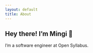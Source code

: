 ```yaml
---
layout: default
title: About
---
```


## Hey there! I’m Mingi 👋

I’m a software engineer at Open Syllabus.
